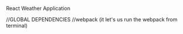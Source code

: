 React Weather Application


//GLOBAL DEPENDENCIES
//webpack (it let's us run the webpack from terminal)